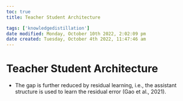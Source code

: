 ```yaml
---
toc: true
title: Teacher Student Architecture

tags: ['knowledgedistillation']
date modified: Monday, October 10th 2022, 2:02:09 pm
date created: Tuesday, October 4th 2022, 11:47:46 am
---
```


# Teacher Student Architecture
- The gap is further reduced by residual learning, i.e., the assistant structure is used to learn the residual error (Gao et al., 2021).



